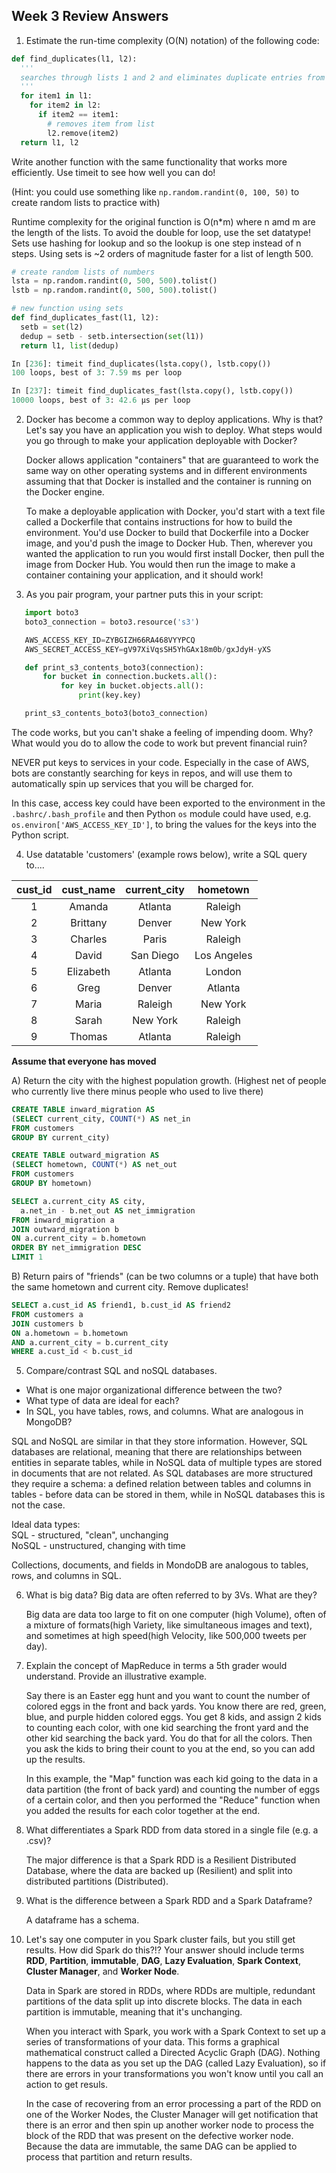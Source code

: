 ## Week 3 Review Answers

1. Estimate the run-time complexity (O(N) notation) of the following code:
  ```python
  def find_duplicates(l1, l2):
    '''
    searches through lists 1 and 2 and eliminates duplicate entries from list 2
    '''
    for item1 in l1:
      for item2 in l2:
        if item2 == item1:
          # removes item from list
          l2.remove(item2)
    return l1, l2          
  ```
  Write another function with the same functionality that works more efficiently. Use timeit to see how well you can do!

  (Hint: you could use something like
  ```np.random.randint(0, 100, 50)```
  to create random lists to practice with)

Runtime complexity for the original function is O(n*m) where n amd m are the length of the lists. To avoid the double for loop, use the set datatype! Sets use hashing for lookup and so the lookup is one step instead of n steps. Using sets is ~2 orders of magnitude faster for a list of length 500.

  ```python
  # create random lists of numbers
  lsta = np.random.randint(0, 500, 500).tolist()
  lstb = np.random.randint(0, 500, 500).tolist()

  # new function using sets
  def find_duplicates_fast(l1, l2):
    setb = set(l2)
    dedup = setb - setb.intersection(set(l1))
    return l1, list(dedup)

  In [236]: timeit find_duplicates(lsta.copy(), lstb.copy())
  100 loops, best of 3: 7.59 ms per loop

  In [237]: timeit find_duplicates_fast(lsta.copy(), lstb.copy())
  10000 loops, best of 3: 42.6 µs per loop
  ```

2. Docker has become a common way to deploy applications.  Why is that?  Let's 
   say you have an application you wish to deploy. What steps would you go through
   to make your application deployable with Docker?  

   Docker allows application "containers" that are guaranteed to work the same 
   way on other operating systems and in different environments assuming that
   that Docker is installed and the container is running on the Docker engine.  

   To make a deployable application with Docker, you'd start with a text file
   called a Dockerfile that contains instructions for how to build the environment.
   You'd use Docker to build that Dockerfile into a Docker image, and you'd push
   the image to Docker Hub.  Then, wherever you wanted the application to run 
   you would first install Docker, then pull the image from Docker Hub.  You
   would then run the image to make a container containing your application,
   and it should work!

3. As you pair program, your partner puts this in your script:

```python
   import boto3
   boto3_connection = boto3.resource('s3')

   AWS_ACCESS_KEY_ID=ZYBGIZH66RA468VYYPCQ
   AWS_SECRET_ACCESS_KEY=gV97XiVqsSH5YhGAx18m0b/gxJdyH-yXS

   def print_s3_contents_boto3(connection):
       for bucket in connection.buckets.all():
           for key in bucket.objects.all():
               print(key.key)

   print_s3_contents_boto3(boto3_connection)
```

   The code works, but you can't shake a feeling of impending doom.  Why?  What would
   you do to allow the code to work but prevent financial ruin?

   NEVER put keys to services in your code.  Especially in the case of AWS, bots
   are constantly searching for keys in repos, and will use them to automatically
   spin up services that you will be charged for.

   In this case, access key could have been exported to the environment in the 
   `.bashrc/.bash_profile` and then Python `os` module could have used, e.g.
   `os.environ['AWS_ACCESS_KEY_ID']`, to bring the values for the keys
   into the Python script.


4. Use datatable 'customers' (example rows below), write a SQL query to....

| cust_id | cust_name | current_city | hometown |
|:----------:|:------------:|:----------:|:-----------:|
| 1 | Amanda | Atlanta | Raleigh |
| 2 | Brittany | Denver | New York |
| 3 | Charles | Paris | Raleigh |
| 4 | David | San Diego | Los Angeles |
| 5 | Elizabeth | Atlanta | London |
| 6 | Greg | Denver | Atlanta |
| 7 | Maria | Raleigh | New York |
| 8 | Sarah | New York | Raleigh |
| 9 | Thomas | Atlanta | Raleigh |

  **Assume that everyone has moved**

  A) Return the city with the highest population growth. (Highest net of people who currently live there minus people who used to live there)

  ```SQL
  CREATE TABLE inward_migration AS
  (SELECT current_city, COUNT(*) AS net_in
  FROM customers
  GROUP BY current_city)

  CREATE TABLE outward_migration AS
  (SELECT hometown, COUNT(*) AS net_out
  FROM customers
  GROUP BY hometown)

  SELECT a.current_city AS city,
    a.net_in - b.net_out AS net_immigration
  FROM inward_migration a
  JOIN outward_migration b
  ON a.current_city = b.hometown
  ORDER BY net_immigration DESC
  LIMIT 1
  ```
  
  B) Return pairs of "friends" (can be two columns or a tuple) that have both the same hometown and current city. Remove duplicates!  

  ```SQL
  SELECT a.cust_id AS friend1, b.cust_id AS friend2
  FROM customers a
  JOIN customers b
  ON a.hometown = b.hometown
  AND a.current_city = b.current_city
  WHERE a.cust_id < b.cust_id
  ```

5. Compare/contrast SQL and noSQL databases.  
  * What is one major organizational difference between the two? 
  * What type of data are ideal for each?  
  * In SQL, you have tables, rows, and columns.  What are analogous in MongoDB? 


  SQL and NoSQL are similar in that they store information.  However, SQL 
  databases are relational, meaning that there are relationships between entities
  in separate tables, while in NoSQL data of multiple types are stored in documents
  that are not related.  As SQL databases are more structured they require a schema:
  a defined relation between tables and columns in tables - before data can be
  stored in them, while in NoSQL databases this is not the case.  

  Ideal data types:  
  SQL - structured, "clean", unchanging  
  NoSQL - unstructured, changing with time

  Collections, documents, and fields in MondoDB are analogous to tables, rows, and 
  columns in SQL.

6. What is big data?  Big data are often referred to by 3Vs.  What are they?  

   Big data are data too large to fit on one computer (high Volume), often 
   of a mixture of formats(high Variety, like simultaneous images and text),
   and sometimes at high speed(high Velocity, like 500,000 tweets per day).

7. Explain the concept of MapReduce in terms a 5th grader would understand. 
   Provide an illustrative example.

   Say there is an Easter egg hunt and you want to count the number of colored
   eggs in the front and back yards.  You know there are red, green, blue, and
   purple hidden colored eggs.  You get 8 kids, and assign 2 kids to counting
   each color, with one kid searching the front yard and the other kid searching
   the back yard.  You do that for all the colors.  Then you ask the kids to
   bring their count to you at the end, so you can add up the results.

   In this example, the "Map" function was each kid going to the data in a 
   data partition (the front of back yard) and counting the number of eggs
   of a certain color, and then you performed the "Reduce" function when you
   added the results for each color together at the end.

8. What differentiates a Spark RDD from data stored in a single file (e.g. a .csv)?  

   The major difference is that a Spark RDD is a Resilient Distributed Database,
   where the data are backed up (Resilient) and split into distributed partitions
   (Distributed).

9. What is the difference between a Spark RDD and a Spark Dataframe?  
   
   A dataframe has a schema.

10. Let's say one computer in you Spark cluster fails, but you still get results.
    How did Spark do this?!?  Your answer should include terms **RDD**, **Partition**, 
    **immutable**, **DAG**, **Lazy Evaluation**, **Spark Context**, 
    **Cluster Manager**, and **Worker Node**.  

    Data in Spark are stored in RDDs, where RDDs are multiple, redundant partitions
    of the data split up into discrete blocks.  The data in each partition is immutable,
    meaning that it's unchanging. 

    When you interact with Spark, you work with a Spark Context to set up a series of
    transformations of your data. This forms a graphical mathematical construct called
    a Directed Acyclic Graph (DAG). Nothing happens to the data as you set up the DAG
    (called Lazy Evaluation), so if there are errors in your transformations you won't
    know until you call an action to get resuls.

    In the case of recovering from an error processing a part of the RDD on one of the
    Worker Nodes, the Cluster Manager will get notification that there is an error and
    then spin up another worker node to process the block of the RDD that was present 
    on the defective worker node.  Because the data are immutable, the same DAG can
    be applied to process that partition and return results.
